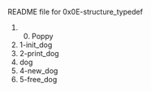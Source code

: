 README file for 0x0E-structure_typedef
1. 0. Poppy
2. 1-init_dog
3. 2-print_dog
4. dog
5. 4-new_dog
6. 5-free_dog

